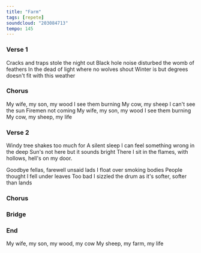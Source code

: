 ```yaml
---
title: "Farm"
tags: [repete]
soundcloud: "203084713"
tempo: 145
---
```


### Verse 1

Cracks and traps stole the night out
Black hole noise disturbed the womb of feathers
In the dead of light where no wolves shout
Winter is but degrees doesn't fit with this weather

### Chorus

My wife, my son, my wood
I see them burning
My cow, my sheep
I can't see the sun
Firemen not coming
My wife, my son, my wood
I see them burning
My cow, my sheep, my life

### Verse 2

Windy tree shakes too much for
A silent sleep I can feel something wrong in the deep
Sun's not here but it sounds bright
There I sit in the flames, with hollows, hell's on my door.

Goodbye fellas, farewell unsaid lads
I float over smoking bodies
People thought I fell under leaves
Too bad I sizzled the drum as it's softer,  softer than lands

### Chorus

### Bridge

### End

My wife, my son, my wood, my cow
My sheep, my farm, my life

